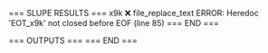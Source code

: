 === SLUPE RESULTS ===
x9k ❌ file_replace_text ERROR: Heredoc 'EOT_x9k' not closed before EOF (line 85)
=== END ===

=== OUTPUTS ===
=== END ===
